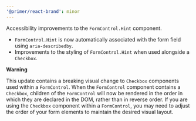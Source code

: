 ```yaml
---
'@primer/react-brand': minor
---
```


Accessibility improvements to the `FormControl.Hint` component.

- `FormControl.Hint` is now automatically associated with the form field using `aria-describedby`.
- Improvements to the styling of `FormControl.Hint` when used alongside a `Checkbox`.

**Warning**

This update contains a breaking visual change to `Checkbox` components used within a `FormControl`. When the `FormControl` component contains a `Checkbox`, children of the `FormControl` will now be rendered in the order in which they are declared in the DOM, rather than in reverse order. If you are using the `Checkbox` component within a `FormControl`, you may need to adjust the order of your form elements to maintain the desired visual layout.
